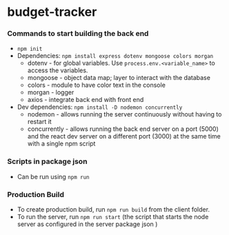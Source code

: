 # budget-tracker
### Commands to start building the back end
- `npm init` 
- Dependencies: `npm install express dotenv mongoose colors morgan`
  - dotenv - for global variables. Use `process.env.<variable_name>` to access the variables.
  - mongoose - object data map; layer to interact with the database
  - colors - module to have color text in the console
  - morgan - logger
  - axios - integrate back end with front end
- Dev dependencies: `npm install -D nodemon concurrently`
    - nodemon - allows running the server continuously without having to restart it
    - concurrently - allows running the back end server on a port (5000) and the react dev server on a different port (3000) at the same time with a single npm script

### Scripts in package json
- Can be run using `npm run`

### Production Build
- To create production build, run `npm run build` from the client folder.
- To run the server, run `npm run start` (the script that starts the node server as configured in the server package json )
  